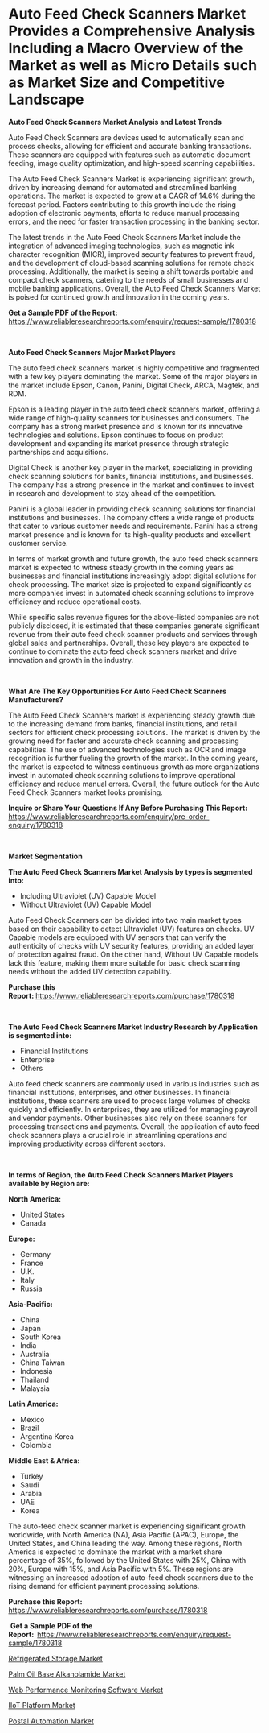 <p><h1>Auto Feed Check Scanners Market Provides a Comprehensive Analysis Including a Macro Overview of the Market as well as Micro Details such as Market Size and Competitive Landscape</h1></p><p><strong>Auto Feed Check Scanners Market Analysis and Latest Trends</strong></p>
<p><p>Auto Feed Check Scanners are devices used to automatically scan and process checks, allowing for efficient and accurate banking transactions. These scanners are equipped with features such as automatic document feeding, image quality optimization, and high-speed scanning capabilities.</p><p>The Auto Feed Check Scanners Market is experiencing significant growth, driven by increasing demand for automated and streamlined banking operations. The market is expected to grow at a CAGR of 14.6% during the forecast period. Factors contributing to this growth include the rising adoption of electronic payments, efforts to reduce manual processing errors, and the need for faster transaction processing in the banking sector.</p><p>The latest trends in the Auto Feed Check Scanners Market include the integration of advanced imaging technologies, such as magnetic ink character recognition (MICR), improved security features to prevent fraud, and the development of cloud-based scanning solutions for remote check processing. Additionally, the market is seeing a shift towards portable and compact check scanners, catering to the needs of small businesses and mobile banking applications. Overall, the Auto Feed Check Scanners Market is poised for continued growth and innovation in the coming years.</p></p>
<p><strong>Get a Sample PDF of the Report:&nbsp;</strong> <a href="https://www.reliableresearchreports.com/enquiry/request-sample/1780318">https://www.reliableresearchreports.com/enquiry/request-sample/1780318</a></p>
<p>&nbsp;</p>
<p><strong>Auto Feed Check Scanners Major Market Players</strong></p>
<p><p>The auto feed check scanners market is highly competitive and fragmented with a few key players dominating the market. Some of the major players in the market include Epson, Canon, Panini, Digital Check, ARCA, Magtek, and RDM.</p><p>Epson is a leading player in the auto feed check scanners market, offering a wide range of high-quality scanners for businesses and consumers. The company has a strong market presence and is known for its innovative technologies and solutions. Epson continues to focus on product development and expanding its market presence through strategic partnerships and acquisitions.</p><p>Digital Check is another key player in the market, specializing in providing check scanning solutions for banks, financial institutions, and businesses. The company has a strong presence in the market and continues to invest in research and development to stay ahead of the competition.</p><p>Panini is a global leader in providing check scanning solutions for financial institutions and businesses. The company offers a wide range of products that cater to various customer needs and requirements. Panini has a strong market presence and is known for its high-quality products and excellent customer service.</p><p>In terms of market growth and future growth, the auto feed check scanners market is expected to witness steady growth in the coming years as businesses and financial institutions increasingly adopt digital solutions for check processing. The market size is projected to expand significantly as more companies invest in automated check scanning solutions to improve efficiency and reduce operational costs.</p><p>While specific sales revenue figures for the above-listed companies are not publicly disclosed, it is estimated that these companies generate significant revenue from their auto feed check scanner products and services through global sales and partnerships. Overall, these key players are expected to continue to dominate the auto feed check scanners market and drive innovation and growth in the industry.</p></p>
<p>&nbsp;</p>
<p><strong>What Are The Key Opportunities For Auto Feed Check Scanners Manufacturers?</strong></p>
<p><p>The Auto Feed Check Scanners market is experiencing steady growth due to the increasing demand from banks, financial institutions, and retail sectors for efficient check processing solutions. The market is driven by the growing need for faster and accurate check scanning and processing capabilities. The use of advanced technologies such as OCR and image recognition is further fueling the growth of the market. In the coming years, the market is expected to witness continuous growth as more organizations invest in automated check scanning solutions to improve operational efficiency and reduce manual errors. Overall, the future outlook for the Auto Feed Check Scanners market looks promising.</p></p>
<p><strong>Inquire or Share Your Questions If Any Before Purchasing This Report:</strong> <a href="https://www.reliableresearchreports.com/enquiry/pre-order-enquiry/1780318">https://www.reliableresearchreports.com/enquiry/pre-order-enquiry/1780318</a></p>
<p>&nbsp;</p>
<p><strong>Market Segmentation</strong></p>
<p><strong>The Auto Feed Check Scanners Market Analysis by types is segmented into:</strong></p>
<p><ul><li>Including Ultraviolet (UV) Capable Model</li><li>Without Ultraviolet (UV) Capable Model</li></ul></p>
<p><p>Auto Feed Check Scanners can be divided into two main market types based on their capability to detect Ultraviolet (UV) features on checks. UV Capable models are equipped with UV sensors that can verify the authenticity of checks with UV security features, providing an added layer of protection against fraud. On the other hand, Without UV Capable models lack this feature, making them more suitable for basic check scanning needs without the added UV detection capability.</p></p>
<p><strong>Purchase this Report:&nbsp;</strong><a href="https://www.reliableresearchreports.com/purchase/1780318">https://www.reliableresearchreports.com/purchase/1780318</a></p>
<p>&nbsp;</p>
<p><strong>The Auto Feed Check Scanners Market Industry Research by Application is segmented into:</strong></p>
<p><ul><li>Financial Institutions</li><li>Enterprise</li><li>Others</li></ul></p>
<p><p>Auto feed check scanners are commonly used in various industries such as financial institutions, enterprises, and other businesses. In financial institutions, these scanners are used to process large volumes of checks quickly and efficiently. In enterprises, they are utilized for managing payroll and vendor payments. Other businesses also rely on these scanners for processing transactions and payments. Overall, the application of auto feed check scanners plays a crucial role in streamlining operations and improving productivity across different sectors.</p></p>
<p>&nbsp;</p>
<p><strong>In terms of Region, the Auto Feed Check Scanners Market Players available by Region are:</strong></p>
<p>
    <p> <strong> North America: </strong>
        <ul>
            <li>United States</li>
            <li>Canada</li>
        </ul>
        </p> 
    <p> <strong> Europe: </strong>
        <ul>
            <li>Germany</li>
            <li>France</li>
            <li>U.K.</li>
            <li>Italy</li>
            <li>Russia</li>
        </ul>
        </p> 
    <p> <strong> Asia-Pacific: </strong>
        <ul>
            <li>China</li>
            <li>Japan</li>
            <li>South Korea</li>
            <li>India</li>
            <li>Australia</li>
            <li>China Taiwan</li>
            <li>Indonesia</li>
            <li>Thailand</li>
            <li>Malaysia</li>
        </ul>
        </p> 
    <p> <strong> Latin America: </strong>
        <ul>
            <li>Mexico</li>
            <li>Brazil</li>
            <li>Argentina Korea</li>
            <li>Colombia</li>
        </ul>
        </p> 
    <p> <strong> Middle East & Africa: </strong>
        <ul>
            <li>Turkey</li>
            <li>Saudi</li>
            <li>Arabia</li>
            <li>UAE</li>
            <li>Korea</li>
        </ul>
    </p>
    </p>
<p><p>The auto-feed check scanner market is experiencing significant growth worldwide, with North America (NA), Asia Pacific (APAC), Europe, the United States, and China leading the way. Among these regions, North America is expected to dominate the market with a market share percentage of 35%, followed by the United States with 25%, China with 20%, Europe with 15%, and Asia Pacific with 5%. These regions are witnessing an increased adoption of auto-feed check scanners due to the rising demand for efficient payment processing solutions.</p></p>
<p><strong>Purchase this Report: </strong><a href="https://www.reliableresearchreports.com/purchase/1780318">https://www.reliableresearchreports.com/purchase/1780318</a></p>
<p>&nbsp;<strong>Get a Sample PDF of the Report:&nbsp;&nbsp;</strong><a href="https://www.reliableresearchreports.com/enquiry/request-sample/1780318">https://www.reliableresearchreports.com/enquiry/request-sample/1780318</a></p>
<p><strong></strong></p>
<p><p><a href="https://medium.com/@besaosmani1903/refrigerated-storage-market-size-and-market-trends-complete-industry-overview-2024-to-2031-5c6d757d4375">Refrigerated Storage Market</a></p><p><a href="https://github.com/nicholepatriciadoylenwnrjr0/Market-Research-Report-List-1/blob/main/palm-oil-base-alkanolamide-market.md">Palm Oil Base Alkanolamide Market</a></p><p><a href="https://medium.com/@kyliemorgan1913/web-performance-monitoring-software-market-size-and-market-trends-complete-industry-overview-2024-a4e2aca6854a">Web Performance Monitoring Software Market</a></p><p><a href="https://medium.com/@alesiabrahimi58/iiot-platform-market-research-report-its-history-and-forecast-2024-to-2031-fe01dbdb5add">IIoT Platform Market</a></p><p><a href="https://medium.com/@alesiabrahimi58/postal-automation-market-comprehensive-assessment-by-type-application-and-geography-0f0257b2755c">Postal Automation Market</a></p></p>